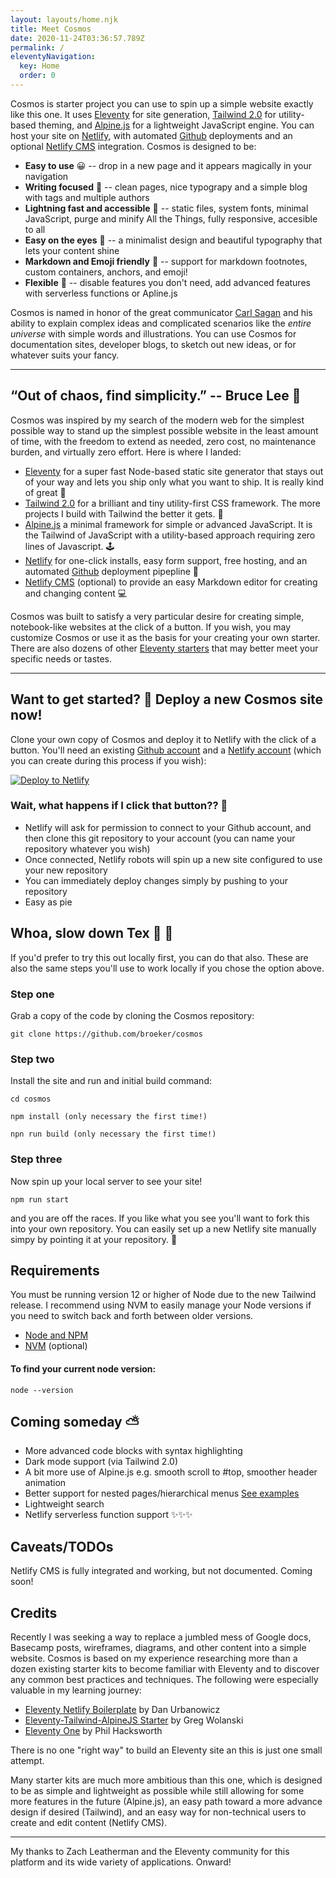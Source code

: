 ```yaml
---
layout: layouts/home.njk
title: Meet Cosmos
date: 2020-11-24T03:36:57.789Z
permalink: /
eleventyNavigation:
  key: Home
  order: 0
---
```

Cosmos is starter project you can use to spin up a simple website exactly like this one. It uses [Eleventy](https://www.11ty.io) for site generation, [Tailwind 2.0](https://tailwindcss.com/) for utility-based theming, and [Alpine.js](https://github.com/alpinejs/alpine) for a lightweight JavaScript engine. You can host your site on [Netlify](https://www.netlify.com), with automated [Github](https://www.github.com) deployments and an optional [Netlify CMS](https://www.netlifycms.org/) integration. Cosmos is designed to be:

* **Easy to use** 😀 -- drop in a new page and it appears magically in your navigation 
* **Writing focused** 📔 -- clean pages, nice typograpy and a simple blog with tags and multiple authors
* **Lightning fast and accessible** 🚀 -- static files, system fonts, minimal JavaScript, purge and minify All the Things, fully responsive, accesible to all
* **Easy on the eyes** 👀 -- a minimalist design and beautiful typography that lets your content shine
* **Markdown and Emoji friendly** 🦔 -- support for markdown footnotes, custom containers, anchors, and emoji!
* **Flexible** 💪 -- disable features you don't need, add advanced features with serverless functions or Apline.js

Cosmos is named in honor of the great communicator [Carl Sagan](https://en.wikipedia.org/wiki/Carl_Sagan) and his ability to explain complex ideas and complicated scenarios like the *entire universe* with simple words and illustrations. You can use Cosmos for documentation sites, developer blogs, to sketch out new ideas, or for whatever suits your fancy.  

- - -

## “Out of chaos, find simplicity.” -- Bruce Lee 🥋

Cosmos was inspired by my search of the modern web for the simplest possible way to stand up the simplest possible website in the least amount of time, with the freedom to extend as needed, zero cost, no maintenance burden, and virtually zero effort. Here is where I landed: 

* [Eleventy](https://www.11ty.io) for a super fast Node-based static site generator that stays out of your way and lets you ship only what you want to ship. It is really kind of great 🚀
* [Tailwind 2.0](https://tailwindcss.com/) for a brilliant and tiny utility-first CSS framework. The more projects I build with Tailwind the better it gets.  🎨
* [Alpine.js](https://github.com/alpinejs/alpine) a minimal framework for simple or advanced JavaScript. It is the Tailwind of JavaScript with a utility-based approach requiring zero lines of Javascript. 🕹️
* [Netlify](https://www.netlify.com/) for one-click installs, easy form support, free hosting, and an automated [Github](https://github.com/) deployment pipepline 🤖
* [Netlify CMS](https://www.netlify.com/) (optional) to provide an easy Markdown editor for creating and changing content 💻

Cosmos was built to satisfy a very particular desire for creating simple, notebook-like websites at the click of a button. If you wish, you may customize Cosmos or use it as the basis for your creating your own starter. There are also dozens of other [Eleventy starters](https://www.11ty.dev/docs/starter/) that may better meet your specific needs or tastes. 

- - -

## Want to get started? 🙋 Deploy a new Cosmos site now!

Clone your own copy of Cosmos and deploy it to Netlify with the click of a button. You'll need an existing [Github account](https://github.com/) and a [Netlify account](https://www.netlify.com/) (which you  can create during this process if you wish):

<div class="flex width-full  justify-center">
<a href="https://app.netlify.com/start/deploy?repository=https://github.com/broeker/cosmos"><img src="https://www.netlify.com/img/deploy/button.svg" alt="Deploy to Netlify"></a>
</div>

### Wait, what happens if I click that button?? 🤔

* Netlify will ask for permission to connect to your Github account, and then clone this git repository to your account (you can name your repository whatever you wish)
* Once connected, Netlify robots will spin up a new site configured to use your new repository
* You can immediately deploy changes simply by pushing to your repository
* Easy as pie 

## Whoa, slow down Tex 🐌 🤠

If you'd prefer to try this out locally first, you can do that also. These are also the same steps you'll use to work locally if you chose the option above.

### Step one

Grab a copy of the code by cloning the Cosmos repository:

```
git clone https://github.com/broeker/cosmos
```

### Step two

Install the site and run and initial build command:

```
cd cosmos

npm install (only necessary the first time!)

npn run build (only necessary the first time!)
```

### Step three

Now spin up your local server to see your site!

```
npm run start
```

and you are off the races. If you like what you see you'll want to fork this into your own repository. You can easily set up a new Netlify site manually simpy by pointing it at your repository. 🏇

## Requirements

You must be running version 12 or higher of Node due to the new Tailwind release. I recommend using NVM to easily manage your Node versions if you need to switch back and forth between older versions. 

* [Node and NPM](https://nodejs.org/)
* [NVM](https://github.com/nvm-sh/nvm) (optional)

#### To find your current node version:

```
node --version
```

## Coming someday ⛅

* More advanced code blocks with syntax highlighting
* Dark mode support (via Tailwind 2.0)
* A bit more use of Alpine.js e.g. smooth scroll to #top, smoother header animation
* Better support for nested pages/hierarchical menus [See examples](https://github.com/shanerobinson/demo-11ty-prev-next)
* Lightweight search 
* Netlify serverless function support
  ✨✨✨

## Caveats/TODOs

Netlify CMS is fully integrated and working, but not documented. Coming soon!

## Credits

Recently I was seeking a way to replace a jumbled mess of Google docs, Basecamp posts, wireframes, diagrams, and other content into a simple website. Cosmos is based on my experience researching more than a dozen existing starter kits to become familiar with Eleventy and to discover any common best practices and techniques. The following were especially valuable in my learning journey:

* [Eleventy Netlify Boilerplate](https://github.com/danurbanowicz/eleventy-netlify-boilerplate) by Dan Urbanowicz
* [Eleventy-Tailwind-AlpineJS Starter](https://github.com/gregwolanski/eleventy-tailwindcss-alpinejs-starter) by Greg Wolanski
* [Eleventy  One](https://github.com/philhawksworth/eleventyone) by Phil Hacksworth

There is no one "right way" to build an Eleventy site an this is just one small attempt.

Many starter kits are much more ambitious than this one, which is designed to be as simple and lightweight as possible while still allowing for some more features in the future (Alpine.js), an easy path toward a more advance design if desired (Tailwind), and an easy way for non-technical users to create and edit content (Netlify CMS). 

- - -

My thanks to Zach Leatherman and the Eleventy community for this platform and its wide variety of applications. Onward!